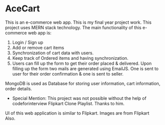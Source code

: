# AceCart

This is an e-commerce web app. This is my final year project work. This project uses MERN stack technology. The main functionality of this e-commerce web app is:
1. Login / Sign up
2. Add or remove cart items
3. Synchronization of cart data with users.
4. Keep track of Ordered items and having synchronization.
5. Users can fill up the form to get their order placed & delivered. Upon filling up the form two mails are generated using EmailJS. One is sent to user for their order confirmation & one is sent to seller.

MongoDB is used as Database for storing user information, cart information, order details.

* Special Mention: This project was not possible without the help of codeforinterview Flipkart Clone Playlist. Thanks to him.

UI of this web application is similar to Flipkart. Images are from Flipkart Also.
